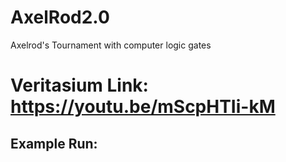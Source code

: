 # AxelRod2.0
Axelrod's Tournament with computer logic gates

# Veritasium Link: https://youtu.be/mScpHTIi-kM

## Example Run:
